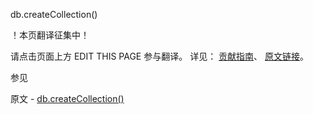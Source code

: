  db.createCollection()

 ！本页翻译征集中！

请点击页面上方 EDIT THIS PAGE 参与翻译。
详见：
[贡献指南]( https://github.com/whaleal/MongoDB-Manual-zh/blob/master/CONTRIBUTING.md )、
[原文链接](  https://docs.mongodb.com/manual/reference/method/db.createCollection/  )。

 参见

原文 - [db.createCollection()]( https://docs.mongodb.com/manual/reference/method/db.createCollection/ )

